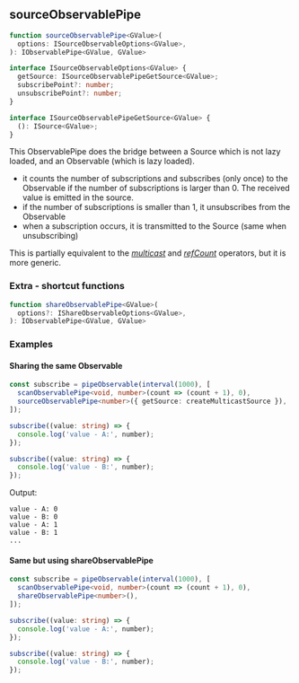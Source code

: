 ## sourceObservablePipe

```ts
function sourceObservablePipe<GValue>(
  options: ISourceObservableOptions<GValue>,
): IObservablePipe<GValue, GValue>
```

```ts
interface ISourceObservableOptions<GValue> {
  getSource: ISourceObservablePipeGetSource<GValue>;
  subscribePoint?: number;
  unsubscribePoint?: number;
}

interface ISourceObservablePipeGetSource<GValue> {
  (): ISource<GValue>;
}
```

This ObservablePipe does the bridge between a Source which is not lazy loaded, and an Observable (which is lazy loaded).

- it counts the number of subscriptions and subscribes (only once) to the Observable if the number of
  subscriptions is larger than 0. The received value is emitted in the source.
- if the number of subscriptions is smaller than 1, it unsubscribes from the Observable
- when a subscription occurs, it is transmitted to the Source (same when unsubscribing)

This is partially equivalent to the *[multicast](https://rxjs-dev.firebaseapp.com/api/operators/multicast)*
and *[refCount](https://rxjs-dev.firebaseapp.com/api/operators/refCount)* operators, but it is more generic.

### Extra - shortcut functions

```ts
function shareObservablePipe<GValue>(
  options?: IShareObservableOptions<GValue>,
): IObservablePipe<GValue, GValue>
```

### Examples

#### Sharing the same Observable

```ts
const subscribe = pipeObservable(interval(1000), [
  scanObservablePipe<void, number>(count => (count + 1), 0),
  sourceObservablePipe<number>({ getSource: createMulticastSource }),
]);

subscribe((value: string) => {
  console.log('value - A:', number);
});

subscribe((value: string) => {
  console.log('value - B:', number);
});
```

Output:

```text
value - A: 0
value - B: 0
value - A: 1
value - B: 1
...
```

#### Same but using shareObservablePipe

```ts
const subscribe = pipeObservable(interval(1000), [
  scanObservablePipe<void, number>(count => (count + 1), 0),
  shareObservablePipe<number>(),
]);

subscribe((value: string) => {
  console.log('value - A:', number);
});

subscribe((value: string) => {
  console.log('value - B:', number);
});
```


